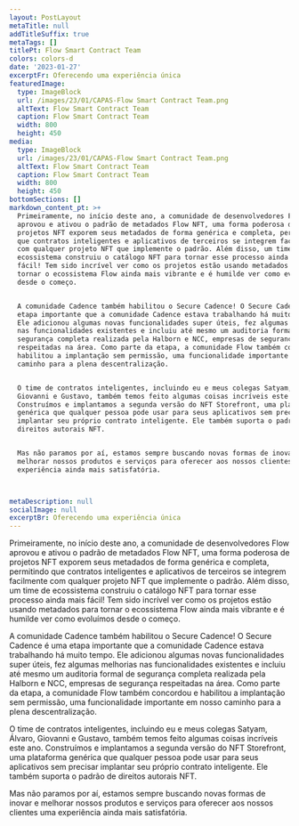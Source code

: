 ```yaml
---
layout: PostLayout
metaTitle: null
addTitleSuffix: true
metaTags: []
titlePt: Flow Smart Contract Team
colors: colors-d
date: '2023-01-27'
excerptFr: Oferecendo uma experiência única
featuredImage:
  type: ImageBlock
  url: /images/23/01/CAPAS-Flow Smart Contract Team.png
  altText: Flow Smart Contract Team
  caption: Flow Smart Contract Team
  width: 800
  height: 450
media:
  type: ImageBlock
  url: /images/23/01/CAPAS-Flow Smart Contract Team.png
  altText: Flow Smart Contract Team
  caption: Flow Smart Contract Team
  width: 800
  height: 450
bottomSections: []
markdown_content_pt: >+
  Primeiramente, no início deste ano, a comunidade de desenvolvedores Flow
  aprovou e ativou o padrão de metadados Flow NFT, uma forma poderosa de
  projetos NFT exporem seus metadados de forma genérica e completa, permitindo
  que contratos inteligentes e aplicativos de terceiros se integrem facilmente
  com qualquer projeto NFT que implemente o padrão. Além disso, um time de
  ecossistema construiu o catálogo NFT para tornar esse processo ainda mais
  fácil! Tem sido incrível ver como os projetos estão usando metadados para
  tornar o ecossistema Flow ainda mais vibrante e é humilde ver como evoluímos
  desde o começo.


  A comunidade Cadence também habilitou o Secure Cadence! O Secure Cadence é uma
  etapa importante que a comunidade Cadence estava trabalhando há muito tempo.
  Ele adicionou algumas novas funcionalidades super úteis, fez algumas melhorias
  nas funcionalidades existentes e incluiu até mesmo um auditoria formal de
  segurança completa realizada pela Halborn e NCC, empresas de segurança
  respeitadas na área. Como parte da etapa, a comunidade Flow também concordou e
  habilitou a implantação sem permissão, uma funcionalidade importante em nosso
  caminho para a plena descentralização.


  O time de contratos inteligentes, incluindo eu e meus colegas Satyam, Álvaro,
  Giovanni e Gustavo, também temos feito algumas coisas incríveis este ano.
  Construímos e implantamos a segunda versão do NFT Storefront, uma plataforma
  genérica que qualquer pessoa pode usar para seus aplicativos sem precisar
  implantar seu próprio contrato inteligente. Ele também suporta o padrão de
  direitos autorais NFT.


  Mas não paramos por aí, estamos sempre buscando novas formas de inovar e
  melhorar nossos produtos e serviços para oferecer aos nossos clientes uma
  experiência ainda mais satisfatória.



metaDescription: null
socialImage: null
excerptBr: Oferecendo uma experiência única
---
```

Primeiramente, no início deste ano, a comunidade de desenvolvedores Flow aprovou e ativou o padrão de metadados Flow NFT, uma forma poderosa de projetos NFT exporem seus metadados de forma genérica e completa, permitindo que contratos inteligentes e aplicativos de terceiros se integrem facilmente com qualquer projeto NFT que implemente o padrão. Além disso, um time de ecossistema construiu o catálogo NFT para tornar esse processo ainda mais fácil! Tem sido incrível ver como os projetos estão usando metadados para tornar o ecossistema Flow ainda mais vibrante e é humilde ver como evoluímos desde o começo.

A comunidade Cadence também habilitou o Secure Cadence! O Secure Cadence é uma etapa importante que a comunidade Cadence estava trabalhando há muito tempo. Ele adicionou algumas novas funcionalidades super úteis, fez algumas melhorias nas funcionalidades existentes e incluiu até mesmo um auditoria formal de segurança completa realizada pela Halborn e NCC, empresas de segurança respeitadas na área. Como parte da etapa, a comunidade Flow também concordou e habilitou a implantação sem permissão, uma funcionalidade importante em nosso caminho para a plena descentralização.

O time de contratos inteligentes, incluindo eu e meus colegas Satyam, Álvaro, Giovanni e Gustavo, também temos feito algumas coisas incríveis este ano. Construímos e implantamos a segunda versão do NFT Storefront, uma plataforma genérica que qualquer pessoa pode usar para seus aplicativos sem precisar implantar seu próprio contrato inteligente. Ele também suporta o padrão de direitos autorais NFT.

Mas não paramos por aí, estamos sempre buscando novas formas de inovar e melhorar nossos produtos e serviços para oferecer aos nossos clientes uma experiência ainda mais satisfatória.





